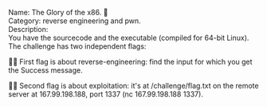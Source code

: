 Name: The Glory of the x86. 🔗  
Category: reverse engineering and pwn.  
Description:  
You have the sourcecode and the executable (compiled for 64-bit Linux). The challenge has two independent flags:  
  
🏴‍☠️ First flag is about reverse-engineering: find the input for which you get the Success message.  
  
🏴‍☠️ Second flag is about exploitation: it's at /challenge/flag.txt on the remote server at 167.99.198.188, port 1337 (nc 167.99.198.188 1337).  
